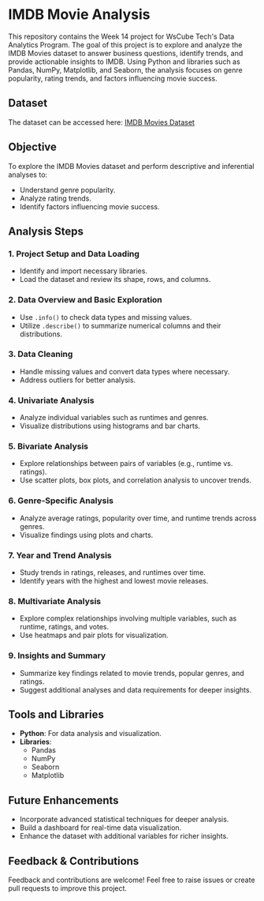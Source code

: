 # IMDB Movie Analysis

This repository contains the Week 14 project for WsCube Tech's Data Analytics Program. The goal of this project is to explore and analyze the IMDB Movies dataset to answer business questions, identify trends, and provide actionable insights to IMDB. Using Python and libraries such as Pandas, NumPy, Matplotlib, and Seaborn, the analysis focuses on genre popularity, rating trends, and factors influencing movie success.

## Dataset

The dataset can be accessed here: [IMDB Movies Dataset](https://drive.google.com/file/d/1lruT50ZWD4PtvDbIn4VnepZvSoeO9BrA/view?usp=sharing)

## Objective

To explore the IMDB Movies dataset and perform descriptive and inferential analyses to:

- Understand genre popularity.
- Analyze rating trends.
- Identify factors influencing movie success.

## Analysis Steps

### 1. Project Setup and Data Loading
- Identify and import necessary libraries.
- Load the dataset and review its shape, rows, and columns.

### 2. Data Overview and Basic Exploration
- Use `.info()` to check data types and missing values.
- Utilize `.describe()` to summarize numerical columns and their distributions.

### 3. Data Cleaning
- Handle missing values and convert data types where necessary.
- Address outliers for better analysis.

### 4. Univariate Analysis
- Analyze individual variables such as runtimes and genres.
- Visualize distributions using histograms and bar charts.

### 5. Bivariate Analysis
- Explore relationships between pairs of variables (e.g., runtime vs. ratings).
- Use scatter plots, box plots, and correlation analysis to uncover trends.

### 6. Genre-Specific Analysis
- Analyze average ratings, popularity over time, and runtime trends across genres.
- Visualize findings using plots and charts.

### 7. Year and Trend Analysis
- Study trends in ratings, releases, and runtimes over time.
- Identify years with the highest and lowest movie releases.

### 8. Multivariate Analysis
- Explore complex relationships involving multiple variables, such as runtime, ratings, and votes.
- Use heatmaps and pair plots for visualization.

### 9. Insights and Summary
- Summarize key findings related to movie trends, popular genres, and ratings.
- Suggest additional analyses and data requirements for deeper insights.

## Tools and Libraries

- **Python**: For data analysis and visualization.
- **Libraries**:
  - Pandas
  - NumPy
  - Seaborn
  - Matplotlib

## Future Enhancements

- Incorporate advanced statistical techniques for deeper analysis.
- Build a dashboard for real-time data visualization.
- Enhance the dataset with additional variables for richer insights.

## Feedback & Contributions

Feedback and contributions are welcome! Feel free to raise issues or create pull requests to improve this project.
